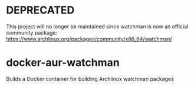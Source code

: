 # DEPRECATED

This project will no longer be maintained since watchman is now an
official community package: https://www.archlinux.org/packages/community/x86_64/watchman/

docker-aur-watchman
===================
Builds a Docker container for building Archlinux watchman packages
